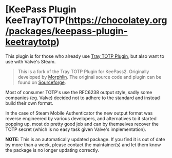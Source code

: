 # [KeePass Plugin KeeTrayTOTP(https://chocolatey.org/packages/keepass-plugin-keetraytotp)

This plugin is for those who already use [Tray TOTP Plugin](http://sourceforge.net/projects/traytotp-kp2/), but also want to use with Valve's Steam.

> This is a fork of the Tray TOTP Plugin for KeePass2. Originally developed by [Morphlin](http://sourceforge.net/u/morphlin/profile/). The original source code and plugin can be found on [Sourceforge](http://sourceforge.net/projects/traytotp-kp2/).

Most of consumer TOTP's use the RFC6238 output style, sadly some companies (eg. Valve) decided not to adhere to the standard and instead build their own format.

In the case of Steam Mobile Authenticator the new output format was reverse engineered by various developers, and alternatives to it started popping up, most do pretty good job and can by themselves recover the TOTP secret (which is no easy task given Valve's implementation).

**NOTE**: This is an automatically updated package. If you find it is out of date by more than a week, please contact the maintainer(s) and let them know the package is no longer updating correctly.